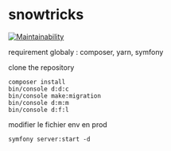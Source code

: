 # snowtricks

[![Maintainability](https://api.codeclimate.com/v1/badges/0927282ba7972272f032/maintainability)](https://codeclimate.com/github/CrabThug/snowtricks/maintainability)


requirement globaly : composer, yarn, symfony

clone the repository

```
composer install
bin/console d:d:c
bin/console make:migration
bin/console d:m:m
bin/console d:f:l
```

modifier le fichier env en prod

```
symfony server:start -d
```


